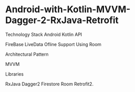# Android-with-Kotlin-MVVM-Dagger-2-RxJava-Retrofit

Technology Stack
Android
Kotlin
API

FireBase
LiveData 
Ofline Support Using Room

Architectural Pattern

MVVM

Libraries

RxJava
Dagger2
Firestore
Room
Retrofit2.

